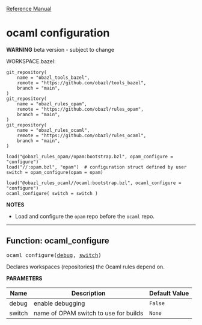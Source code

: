 [Reference Manual](index.md)

# ocaml configuration

**WARNING**  beta version - subject to change

WORKSPACE.bazel:

```
git_repository(
    name = "obazl_tools_bazel",
    remote = "https://github.com/obazl/tools_bazel",
    branch = "main",
)
git_repository(
    name = "obazl_rules_opam",
    remote = "https://github.com/obazl/rules_opam",
    branch = "main",
)
git_repository(
    name = "obazl_rules_ocaml",
    remote = "https://github.com/obazl/rules_ocaml",
    branch = "main",
)

load("@obazl_rules_opam//opam:bootstrap.bzl", opam_configure = "configure")
load("//:opam.bzl", "opam")  # configuration struct defined by user
switch = opam_configure(opam = opam)

load("@obazl_rules_ocaml//ocaml:bootstrap.bzl", ocaml_configure = "configure")
ocaml_configure( switch = switch )
```

**NOTES**

* Load and configure the `opam` repo before the `ocaml` repo.

----
<a id="#ocaml_configure"></a>

## Function: ocaml_configure

<pre>
ocaml_configure(<a href="#ocaml_configure-debug">debug</a>, <a href="#ocaml_configure-switch">switch</a>)
</pre>

Declares workspaces (repositories) the Ocaml rules depend on.

**PARAMETERS**


| Name  | Description | Default Value |
| ------------- | ------------- | ------------- |
| <a id="ocaml_configure-debug"></a>debug |  enable debugging   |  <code>False</code> |
| <a id="ocaml_configure-switch"></a>switch |  name of OPAM switch to use for builds   |  <code>None</code> |


